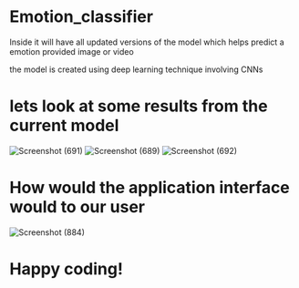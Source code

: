 # Emotion_classifier
Inside it will have all updated versions of the model which helps predict a emotion provided image or video

the model is created using deep learning technique involving CNNs

# lets look at some results from the current model
![Screenshot (691)](https://github.com/oms77/Emotion_classifier/assets/130130420/3c584e56-e998-49dc-963c-980670ac667e)
![Screenshot (689)](https://github.com/oms77/Emotion_classifier/assets/130130420/9994a28e-7406-455c-8b98-99af23a4cc8f)
![Screenshot (692)](https://github.com/oms77/Emotion_classifier/assets/130130420/53b5d80f-07ab-4333-925e-9a03cb1ac80a)

# How would the application interface would to our user
![Screenshot (884)](https://github.com/oms77/Emotion_classifier/assets/130130420/2429ad19-b85d-491d-8cc6-6ee3963b854e)

# Happy coding!

